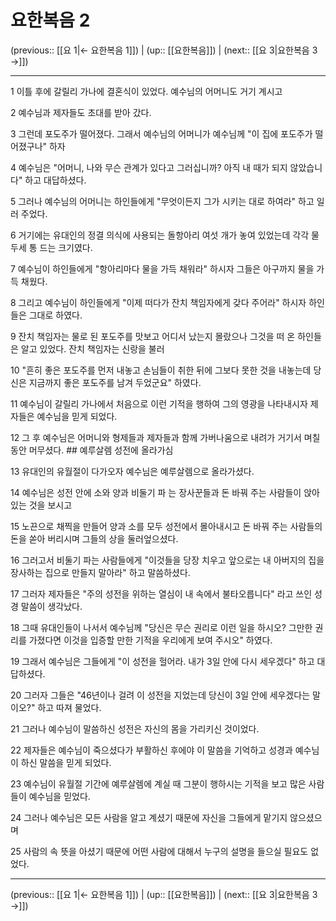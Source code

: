 # 요한복음 2

(previous:: [[요 1|← 요한복음 1]]) | (up:: [[요한복음]]) | (next:: [[요 3|요한복음 3 →]])

***




1 
이틀 후에 갈릴리 가나에 결혼식이 있었다. 예수님의 어머니도 거기 계시고 



2 
예수님과 제자들도 초대를 받아 갔다. 



3 
그런데 포도주가 떨어졌다. 그래서 예수님의 어머니가 예수님께 "이 집에 포도주가 떨어졌구나" 하자 



4 
예수님은 "어머니, 나와 무슨 관계가 있다고 그러십니까? 아직 내 때가 되지 않았습니다" 하고 대답하셨다. 



5 
그러나 예수님의 어머니는 하인들에게 "무엇이든지 그가 시키는 대로 하여라" 하고 일러 주었다. 



6 
거기에는 유대인의 정결 의식에 사용되는 돌항아리 여섯 개가 놓여 있었는데 각각 물 두세 통 드는 크기였다. 



7 
예수님이 하인들에게 "항아리마다 물을 가득 채워라" 하시자 그들은 아구까지 물을 가득 채웠다. 



8 
그리고 예수님이 하인들에게 "이제 떠다가 잔치 책임자에게 갖다 주어라" 하시자 하인들은 그대로 하였다. 



9 
잔치 책임자는 물로 된 포도주를 맛보고 어디서 났는지 몰랐으나 그것을 떠 온 하인들은 알고 있었다. 잔치 책임자는 신랑을 불러 



10 
"흔히 좋은 포도주를 먼저 내놓고 손님들이 취한 뒤에 그보다 못한 것을 내놓는데 당신은 지금까지 좋은 포도주를 남겨 두었군요" 하였다. 



11 
예수님이 갈릴리 가나에서 처음으로 이런 기적을 행하여 그의 영광을 나타내시자 제자들은 예수님을 믿게 되었다. 



12 
그 후 예수님은 어머니와 형제들과 제자들과 함께 가버나움으로 내려가 거기서 며칠 동안 머무셨다. ## 예루살렘 성전에 올라가심 



13 
유대인의 유월절이 다가오자 예수님은 예루살렘으로 올라가셨다. 



14 
예수님은 성전 안에 소와 양과 비둘기 파 는 장사꾼들과 돈 바꿔 주는 사람들이 앉아 있는 것을 보시고 



15 
노끈으로 채찍을 만들어 양과 소를 모두 성전에서 몰아내시고 돈 바꿔 주는 사람들의 돈을 쏟아 버리시며 그들의 상을 둘러엎으셨다. 



16 
그러고서 비둘기 파는 사람들에게 "이것들을 당장 치우고 앞으로는 내 아버지의 집을 장사하는 집으로 만들지 말아라" 하고 말씀하셨다. 



17 
그러자 제자들은 "주의 성전을 위하는 열심이 내 속에서 불타오릅니다" 라고 쓰인 성경 말씀이 생각났다. 



18 
그때 유대인들이 나서서 예수님께 "당신은 무슨 권리로 이런 일을 하시오? 그만한 권리를 가졌다면 이것을 입증할 만한 기적을 우리에게 보여 주시오" 하였다. 



19 
그래서 예수님은 그들에게 "이 성전을 헐어라. 내가 3일 안에 다시 세우겠다" 하고 대답하셨다. 



20 
그러자 그들은 "46년이나 걸려 이 성전을 지었는데 당신이 3일 안에 세우겠다는 말이오?" 하고 따져 물었다. 



21 
그러나 예수님이 말씀하신 성전은 자신의 몸을 가리키신 것이었다. 



22 
제자들은 예수님이 죽으셨다가 부활하신 후에야 이 말씀을 기억하고 성경과 예수님이 하신 말씀을 믿게 되었다. 



23 
예수님이 유월절 기간에 예루살렘에 계실 때 그분이 행하시는 기적을 보고 많은 사람들이 예수님을 믿었다. 



24 
그러나 예수님은 모든 사람을 알고 계셨기 때문에 자신을 그들에게 맡기지 않으셨으며 



25 
사람의 속 뜻을 아셨기 때문에 어떤 사람에 대해서 누구의 설명을 들으실 필요도 없었다.

***

(previous:: [[요 1|← 요한복음 1]]) | (up:: [[요한복음]]) | (next:: [[요 3|요한복음 3 →]])
